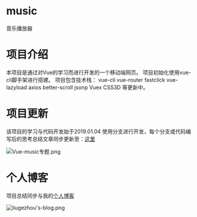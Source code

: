 # music

 音乐播放器

# 项目介绍
本项目是通过对Vue的学习而进行开发的一个移动端网页。
项目初始化使用vue-cli脚手架进行搭建。
项目包含技术栈：
vue-cli
vue-router
fastclick
vue-lazyload
axios
better-scroll
jsonp
Vuex
CSS3D
等更新中。

# 项目更新
该项目的学习与代码开发始于2019.01.04
使用分支进行开发，每个分支或代码编写后的思考总结文章同步更新至：[这里](https://www.jianshu.com/c/bc6a4df0b369)

![Vue-music专题.png](https://upload-images.jianshu.io/upload_images/2054455-1d74adbc464dcb78.png?imageMogr2/auto-orient/strip%7CimageView2/2/w/1240)

# 个人博客
项目总结同步与我的[个人博客](https://liugezhou.github.io/)

![liugezhou's-blog.png](https://upload-images.jianshu.io/upload_images/2054455-519fe7ef2346b9e9.png?imageMogr2/auto-orient/strip%7CimageView2/2/w/1240)
